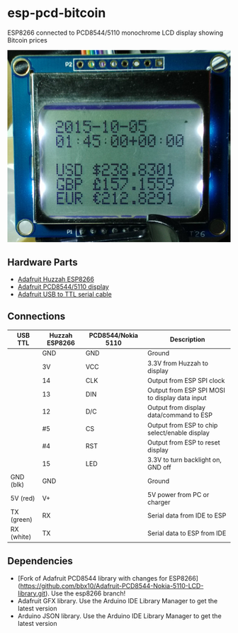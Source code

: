 # esp-pcd-bitcoin
ESP8266 connected to PCD8544/5110 monochrome LCD display showing Bitcoin prices

![Bitcoin prices on LCD screen](./esppcdbitcoin.jpg)

## Hardware Parts ##

* [Adafruit Huzzah ESP8266](https://www.adafruit.com/products/2471)
* [Adafruit PCD8544/5110 display](https://www.adafruit.com/product/338)
* [Adafruit USB to TTL serial cable](https://www.adafruit.com/products/954)

## Connections ##

USB TTL    |Huzzah ESP8266|PCD8544/Nokia 5110 |Description
-----------|-----------|-----------|-------------------------------------------------------------
           |GND        |GND        |Ground
           |3V         |VCC        |3.3V from Huzzah to display
           |14         |CLK        |Output from ESP SPI clock
           |13         |DIN        |Output from ESP SPI MOSI to display data input
           |12         |D/C        |Output from display data/command to ESP
           |#5         |CS         |Output from ESP to chip select/enable display
           |#4         |RST        |Output from ESP to reset display
           |15         |LED        |3.3V to turn backlight on, GND off
GND (blk)  |GND        |           |Ground
5V  (red)  |V+         |           |5V power from PC or charger
TX  (green)|RX         |           |Serial data from IDE to ESP
RX  (white)|TX         |           |Serial data to ESP from IDE

## Dependencies ##

* [Fork of Adafruit PCD8544 library with changes for ESP8266]
  (https://github.com/bbx10/Adafruit-PCD8544-Nokia-5110-LCD-library.git). Use the
  esp8266 branch!
* Adafruit GFX library. Use the Arduino IDE Library Manager to get the latest version
* Arduino JSON library. Use the Arduino IDE Library Manager to get the latest version

